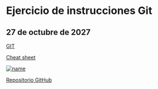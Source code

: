 # Ejercicio de instrucciones Git

## 27 de octubre de 2027

[GIT](https://git-scm.com/)

[Cheat sheet](https://git-scm.com/cheat-sheet)

[![name](https://git-scm.com/images/branching-illustration@2x.png)](https://git-scm.com/images/branching-illustration@2x.png)

[Repositorio GitHub](https://github.com/santiagotopham/git_2025-10-27)
